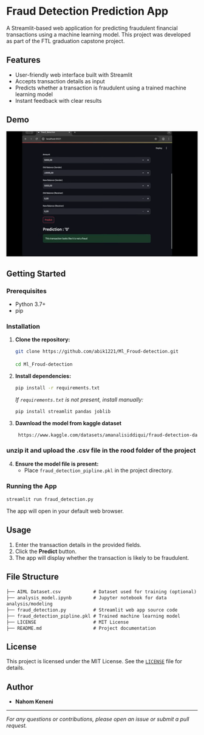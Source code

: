 # Fraud Detection Prediction App

A Streamlit-based web application for predicting fraudulent financial transactions using a machine learning model. This project was developed as part of the FTL graduation capstone project.

## Features

- User-friendly web interface built with Streamlit
- Accepts transaction details as input
- Predicts whether a transaction is fraudulent using a trained machine learning model
- Instant feedback with clear results

## Demo

![App Screenshot](./demo-screenshot.png)

## Getting Started

### Prerequisites

- Python 3.7+
- pip

### Installation

1. **Clone the repository:**
   ```sh
   git clone https://github.com/abik1221/Ml_Froud-detection.git
   
   cd Ml_Froud-detection
   ```

2. **Install dependencies:**
   ```sh
   pip install -r requirements.txt
   ```
   *If `requirements.txt` is not present, install manually:*
   ```sh
   pip install streamlit pandas joblib
   ```

3. **Dawnload the model from kaggle dataset**
   ```sh
    https://www.kaggle.com/datasets/amanalisiddiqui/fraud-detection-dataset?resource=download
   ```
    
### unzip it and upload the .csv file in the rood folder of the project

4. **Ensure the model file is present:**
   - Place `fraud_detection_pipline.pkl` in the project directory.

### Running the App

```sh
streamlit run fraud_detection.py
```

The app will open in your default web browser.

## Usage

1. Enter the transaction details in the provided fields.
2. Click the **Predict** button.
3. The app will display whether the transaction is likely to be fraudulent.

## File Structure

```
├── AIML Dataset.csv            # Dataset used for training (optional)
├── analysis_model.ipynb        # Jupyter notebook for data analysis/modeling
├── fraud_detection.py          # Streamlit web app source code
├── fraud_detection_pipline.pkl # Trained machine learning model
├── LICENSE                     # MIT License
├── README.md                   # Project documentation
```

## License

This project is licensed under the MIT License. See the [`LICENSE`](LICENSE) file for details.

## Author

- **Nahom Keneni**

---

*For any questions or contributions, please open an issue or submit a pull request.*